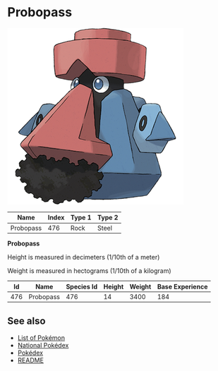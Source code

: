 # Probopass


![Probopass](images/476.png)

| **Name** | **Index** | **Type 1** | **Type 2** |
|----|----|----|----|
| Probopass | 476 | Rock | Steel  |

**Probopass** 


Height is measured in decimeters (1/10th of a meter)

Weight is measured in hectograms (1/10th of a kilogram)

| **Id** | **Name** | **Species Id** | **Height** | **Weight** | **Base Experience** |
|--------|----------|----------------|------------|------------|---------------------|
| 476 | Probopass | 476 | 14 | 3400 | 184 |


## See also

- [List of Pokémon](../pokemon.md)
- [National Pokédex](../national_pokedex.md)
- [Pokédex](../pokedex.md)
- [README](../README.md)
